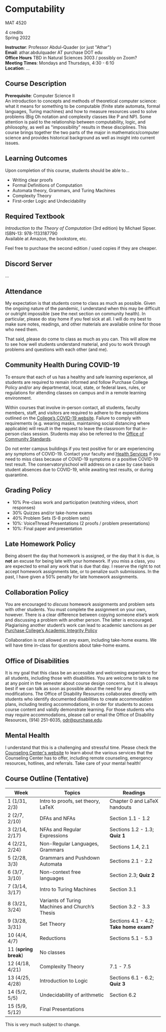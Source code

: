 # Computability

MAT 4520

4 credits  
Spring 2022

**Instructor**: Professor Abdul-Quader (or just "Athar")  
**Email**: athar.abdulquader AT purchase DOT edu  
**Office Hours** TBD in Natural Sciences 3003 / possibly on Zoom?  
**Meeting Times**: Mondays and Thursdays, 4:30 - 6:10  
**Location**: ...

## Course Description

**Prerequisite**: Computer Science II  
An introduction to concepts and methods of theoretical computer science: what it means for something to be computable (finite state automata, formal languages, Turing machines) and how to measure resources used to solve problems (Big Oh notation and complexity classes like P and NP). Some attention is paid to the relationship between computability, logic, and philosophy, as well as "impossibility" results in these disciplines. This course brings together the two parts of the major in mathematics/computer science and provides historical background as well as insight into current issues.

## Learning Outcomes

Upon completion of this course, students should be able to...

* Writing clear proofs
* Formal Definitions of Computation
* Automata theory, Grammars, and Turing Machines
* Complexity Theory
* First-order Logic and Undecidability

## Required Textbook

*Introduction to the Theory of Computation* (3rd edition) by Michael Sipser. ISBN-13: 978-1133187790   
Available at Amazon, the bookstore, etc.  

Feel free to purchase the second edition / used copies if they are cheaper.


## Discord Server

...

## Attendance

My expectation is that students come to class as much as possible. Given the ongoing nature of the pandemic, I understand when this may be difficult or outright impossible (see the next section on community health). In particular, please do stay home if you feel sick at all. I will do my best to make sure notes, readings, and other materials are available online for those who need them.

That said, please do come to class as much as you can. This will allow me to see how well students understand material, and you to work through problems and questions with each other (and me).

## Community Health During COVID-19

To ensure that each of us has a healthy and safe learning experience, all students are required to remain informed and follow Purchase College Policy and/or any departmental, local, state, or federal laws, rules, or regulations for attending classes on campus and in a remote learning environment.

Within courses that involve in-person contact, all students, faculty members, staff, and visitors are required to adhere to the expectations outlined on the [College’s COVID-19 website](https://www.purchase.edu/covid-19-updates-and-plans/). Failure to comply with requirements (e.g. wearing masks, maintaining social distancing where applicable) will result in the request to leave the classroom for that in-person class session. Students may also be referred to the [Office of Community Standards](https://www.purchase.edu/offices/community-standards/).

Do not enter campus buildings if you test positive for or are experiencing any symptoms of COVID-19. Contact your faculty and [Health Services](https://www.purchase.edu/offices/health-services/index.php) if you need to miss class because of COVID-19 symptoms or a positive COVID-19 test result. The conservatory/school will address on a case by case basis student absences due to COVID-19, while awaiting test results, or during quarantine.

## Grading Policy

* 10% Pre-class work and participation (watching videos, short responses)
* 30% Quizzes and/or take-home exams
* 40% Problem Sets (5-8 problem sets)
* 10%: VoiceThread Presentations (2 proofs / problem presentations)
* 10%: Final paper and presentation

## Late Homework Policy

Being absent the day that homework is assigned, or the day that it is due, is **not** an excuse for being late with your homework. If you miss a class, you are expected to email any work that is due that day. I reserve the right to not accept homework assignments late, or to penalize such submissions. In the past, I have given a 50% penalty for late homework assignments.

## Collaboration Policy

You are encouraged to *discuss* homework assignments and problem sets with other students. You must complete the assignment on your own, however. There is a clear difference between copying someone else’s work and discussing a problem with another person. The latter is encouraged. Plagiarising another student’s work can lead to academic sanctions as per [Purchase College’s Academic Integrity Policy](https://www.purchase.edu/live/blurbs/840-academic-and-professional-integrity)

Collaboration is not allowed on any exam, including take-home exams. We will have time in-class for questions about take-home exams.

## Office of Disabilities

It is my goal that this class be an accessible and welcoming experience for all students, including those with disabilities. You are welcome to talk to me at any point in the semester about course design concerns, but it is always best if we can talk as soon as possible about the need for any modifications. The Office of Disability Resources collaborates directly with students who identify documented disabilities to create accommodation plans, including testing accommodations, in order for students to access course content and validly demonstrate learning. For those students who may require accommodations, please call or email the Office of Disability Resources, (914) 251-6035, odr@purchase.edu.

## Mental Health

I understand that this is a challenging and stressful time. Please check the [Counseling Center's website](https://www.purchase.edu/counseling-center/index.php) to learn about the various services that the Counseling Center has to offer, including remote counseling, emergency resources, hotlines, and referrals. Take care of your mental health!

## Course Outline (Tentative)

| Week | Topics | Readings |
| ---- | ------ | -------- |
| 1 (1/31, 2/3) | Intro to proofs, set theory, LaTeX | Chapter 0 and LaTeX handouts |
| 2 (2/7, 2/10) | DFAs and NFAs | Section 1.1 - 1.2 |
| 3 (2/14, 2/17) | NFAs and Regular Expressions | Sections 1.2 - 1.3; **Quiz 1** |
| 4 (2/21, 2/24) | Non-Regular Languages, Grammars | Sections 1.4, 2.1 |
| 5 (2/28, 3/3) | Grammars and Pushdown Automata | Sections 2.1 - 2.2 |
| 6 (3/7, 3/10) | Non-context free languages | Section 2.3; **Quiz 2** |
| 7 (3/14, 3/17) | Intro to Turing Machines | Section 3.1 |
| 8 (3/21, 3/24) | Variants of Turing Machines and Church’s Thesis | Section 3.2 - 3.3 |
| 9 (3/28, 3/31) | Set Theory | Sections 4.1 - 4.2; **Take home exam?** |
| 10 (4/4, 4/7) | Reductions | Sections 5.1 - 5.3 |
| 11 (**spring break**) | No classes  |  |
| 12 (4/18, 4/21) | Complexity Theory | 7.1 - 7.5 |
| 13 (4/25, 4/28) | Introduction to Logic | Sections 6.1 - 6.2; **Quiz 3** |
| 14 (5/2, 5/5) | Undecidability of arithmetic | Section 6.2 |
| 15 (5/9, 5/12) | Final Presentations | |

This is very much subject to change.
